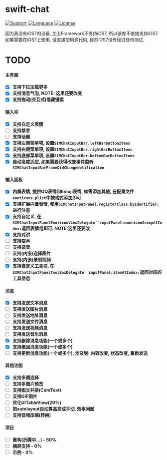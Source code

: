 # swift-chat

[![Support](https://img.shields.io/badge/support-iOS%208%2B%20-blue.svg?style=flat)](https://www.apple.com/nl/ios/)
[![Language](http://img.shields.io/badge/language-swift-brightgreen.svg?style=flat
		)](https://developer.apple.com/swift)
[![License](http://img.shields.io/badge/license-MIT-lightgrey.svg?style=flat
		)](http://mit-license.org)

因为我没有iOS7的设备, 加上Framework不支持iOS7, 所以该库不直接支持iOS7.
如果需要在iOS7上使用, 请直接使用源代码, 目前iOS7没有经过任何测试.

# TODO
#### 主界面
* [X] **支持下拉加载更多**
* [X] **支持消息气泡, NOTE: 这里还要改变**
* [X] **支持拖动(交互式)隐藏键盘**

#### 输入栏
* [X] **支持自定义表情**
* [ ] **支持禁言**
* [ ] **支持话题**
* [X] **支持左侧菜单项, 设置`SIMChatInputBar.leftBarButtonItems`**
* [X] **支持右侧菜单项, 设置`SIMChatInputBar.rightBarButtonItems`**
* [X] **支持底部菜单项, 设置`SIMChatInputBar.bottomBarButtonItems`**
* [X] **自动高度适应, 如果需要获得改变事件监听`SIMChatInputBarFrameDidChangeNotification`**

#### 输入面板
* [X] **内置表情, 提供QQ表情和Emoji表情, 如需添加其他, 在配置文件`emoticons.plist`中按格式添加即可**
* [X] **支持扩展内置表情, 使用`SIMChatInputPanel.registerClass:byIdentifier:`进行注册**
* [X] **支持自定义, 在`SIMChatInputPanelEmoticonViewDelegate``inputPanel:emoticonGroupAtIndex:`返回表情组即可. NOTE:这里还要改**
* [X] **支持对讲**
* [ ] **支持变声**
* [ ] **支持录音**
* [ ] **支持(内嵌)选择图片**
* [ ] **支持(内嵌)录制视频**
* [X] **支持自定义工具项, 在`SIMChatInputPanelToolBoxDelegate``inputPanel:itemAtIndex:`返回对应的工具信息**

#### 消息
* [X] **支持发送文本消息**
* [ ] **支持发送图片消息**
* [ ] **支持发送地址消息**
* [ ] **支持发送文件消息**
* [ ] **支持发送视频消息**
* [ ] **支持发送音乐消息**
* [X] **支持删除消息功能(一个或多个)**
* [X] **支持撤回消息功能(一个或多个)**
* [ ] **支持更新消息功能(一个或多个), 涉及到: 内容改变, 状态改变, 重新发送**

#### 其他功能
* [X] **支持多图选择**
* [ ] **支持多图片预览**
* [ ] **支持图文并排(CoreText)**
* [ ] **支持GIF图片**
* [ ] **优化UITableView(20%)**
* [ ] **把autolayout自动算高换成手动, 效率问题**
* [ ] **支持音频压缩(转换)**

#### 项目
* [ ] **重构(折腾中...) - 50%**
* [ ] **横屏支持 - 0%**
* [ ] **示例 - 0%**
